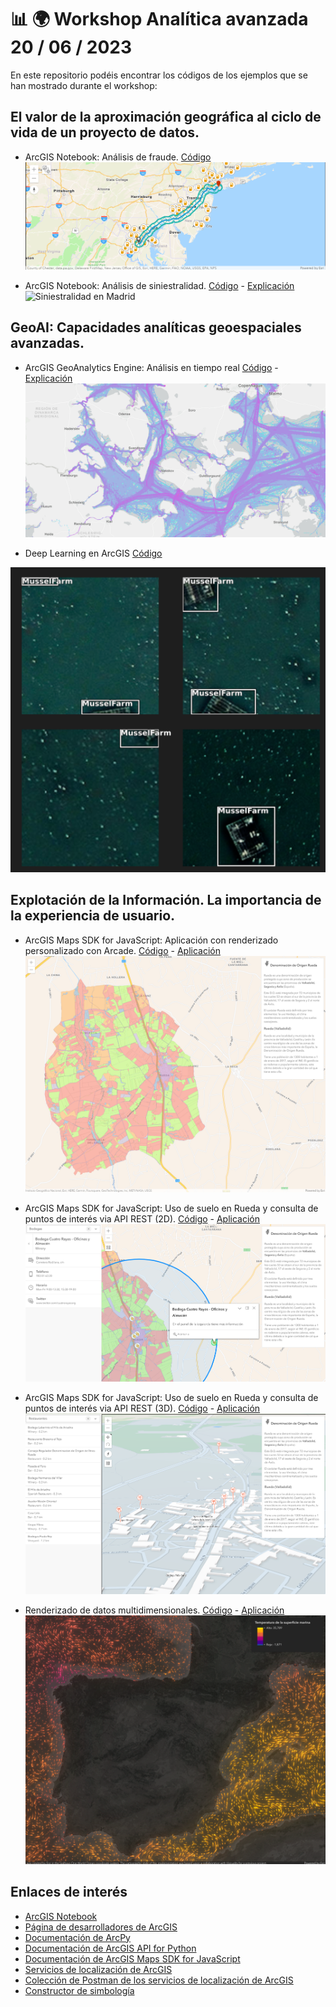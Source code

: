 # 📊 🌍 Workshop Analítica avanzada 20 / 06 / 2023

En este repositorio podéis encontrar los códigos de los ejemplos que se han mostrado durante el workshop:

## El valor de la aproximación geográfica al ciclo de vida de un proyecto de datos.

* ArcGIS Notebook: Análisis de fraude. [Código](./AnalisisFraude.ipynb) 
![Resultado del análisis](./assets/Fraude.png)

* ArcGIS Notebook: Análisis de siniestralidad. [Código](./00_Accidentes_Madrid.ipynb) - [Explicación](./00_Accidentes_Madrid.html)
![Siniestralidad en Madrid](https://www.arcgis.com/sharing/rest/content/items/10bc2a493a974d5caf024ff13d7891b3/resources/images/widget_178/1622195050113.jpg)

## GeoAI: Capacidades analíticas geoespaciales avanzadas.
* ArcGIS GeoAnalytics Engine: Análisis en tiempo real [Código](./geoanalyticsEngine.ipynb) - [Explicación](./geoanalyticsEngine.ipynb)
![GeoAnalytics Engine](./assets/geoanalytics.png)

* Deep Learning en ArcGIS [Código](./Detecci%C3%B3nBateasIllaDeArousa.ipynb)

![Detección de bateas](./assets/bateas.png)

## Explotación de la Información. La importancia de la experiencia de usuario.
* ArcGIS Maps SDK for JavaScript: Aplicación con renderizado personalizado con Arcade. [Código](./index.html) - [Aplicación](https://esri-es.github.io/workshop_analitica_avanzada/index.html)
![Uso del suelo en Rueda](./assets/Rueda1.png)

* ArcGIS Maps SDK for JavaScript: Uso de suelo en Rueda y consulta de puntos de interés via API REST (2D). [Código](./indexPlaces2d.html) - [Aplicación](https://esri-es.github.io/workshop_analitica_avanzada/indexPlaces2d.html)
![Uso del suelo en Rueda y puntos de interés en 2D](./assets/Rueda2.png) 

* ArcGIS Maps SDK for JavaScript: Uso de suelo en Rueda y consulta de puntos de interés via API REST (3D). [Código](./indexPlaces3d.html) - [Aplicación](https://esri-es.github.io/workshop_analitica_avanzada/indexPlaces3d.html)
![Uso del suelo en Rueda y puntos de interés en 3D](./assets/Rueda3.png)

* Renderizado de datos multidimensionales. [Código](./oceanCurrents.html) - [Aplicación](https://esri-es.github.io/workshop_analitica_avanzada/oceanCurrents.html)
![Temperatura de las corrientes marinas](./assets/TemperaturaMar.png)

## Enlaces de interés
- [ArcGIS Notebook](https://doc.arcgis.com/es/arcgis-online/get-started/get-started-with-notebooks.htm)
- [Página de desarrolladores de ArcGIS](https://developers.arcgis.com/)
- [Documentación de ArcPy](https://pro.arcgis.com/en/pro-app/latest/arcpy/main/arcgis-pro-arcpy-reference.htm)
- [Documentación de ArcGIS API for Python](https://developers.arcgis.com/python/)
- [Documentación de ArcGIS Maps SDK for JavaScript](https://developers.arcgis.com/javascript/latest/)
- [Servicios de localización de ArcGIS](https://developers.arcgis.com/documentation/mapping-apis-and-services/services/)
- [Colección de Postman de los servicios de localización de ArcGIS](https://www.postman.com/esridevs/workspace/arcgis-location-services/overview)
- [Constructor de simbología](https://sagewall.github.io/symbol-builder/)
